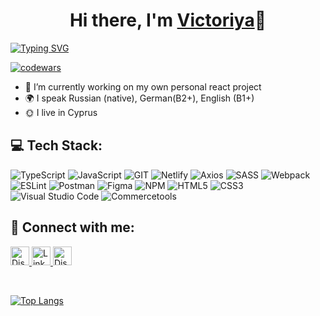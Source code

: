 <h1 align="center">Hi there, I'm <a href="https://Vikki100621.github.io/rsschool-cv/" target="_blank">Victoriya</a>👋</h1>

[![Typing SVG](https://readme-typing-svg.herokuapp.com?color=%2336BCF7&lines=Front-End+Developer)](https://git.io/typing-svg)

[![codewars](https://www.codewars.com/users/vikkiBlume/badges/small)](https://www.codewars.com/users/vikkiBlume) 

- 🔭 I’m currently working on  my own personal react project 
- 🌍 I speak Russian (native), German(B2+), English (B1+)
- 🌞 I live in Cyprus


## 💻 Tech Stack:
![TypeScript](https://img.shields.io/badge/typescript-%23007ACC.svg?style=for-the-badge&logo=typescript&logoColor=white) ![JavaScript](https://img.shields.io/badge/javascript-%23323330.svg?style=for-the-badge&logo=javascript&logoColor=%23F7DF1E&color=black) ![GIT](https://img.shields.io/badge/git-%23430098.svg?style=for-the-badge&logo=git&logoColor=white) ![Netlify](https://img.shields.io/badge/netlify-%23000000.svg?style=for-the-badge&logo=netlify&logoColor=#00C7B7) ![Axios](https://img.shields.io/badge/axios-%23039BE5.svg?style=for-the-badge&logo=axios) ![SASS](https://img.shields.io/badge/SASS-hotpink.svg?style=for-the-badge&logo=SASS&logoColor=white) ![Webpack](https://img.shields.io/badge/webpack-%238DD6F9.svg?style=for-the-badge&logo=webpack&logoColor=black)  ![ESLint](https://img.shields.io/badge/ESLint-4B3263?style=for-the-badge&logo=eslint&logoColor=white) ![Postman](https://img.shields.io/badge/Postman-FF6C37?style=for-the-badge&logo=postman&logoColor=white) 	![Figma](https://img.shields.io/badge/figma-%23F24E1E.svg?style=for-the-badge&logo=figma&logoColor=white) ![NPM](https://img.shields.io/badge/NPM-%23000000.svg?style=for-the-badge&logo=npm&logoColor=white) ![HTML5](https://img.shields.io/badge/html5-%23E34F26.svg?style=for-the-badge&logo=html5&logoColor=white) ![CSS3](https://img.shields.io/badge/css3-%231572B6.svg?style=for-the-badge&logo=css3&logoColor=white) ![Visual Studio Code](https://img.shields.io/badge/Visual%20Studio%20Code-0078d7.svg?style=for-the-badge&logo=visual-studio-code&logoColor=white) ![Commercetools](https://img.shields.io/badge/commercetools-%FFA500?style=for-the-badge&logo=tool&logoColor=white) 
## 💬 Connect with me:
<p>
  <a href="https://t.me/Vikki100621" target="_blank">
    <img alt="Discord" src="https://img.shields.io/badge/Telegram-%25230077B5.svg?logo=telegram&labelColor=blue&color=blue" height="30"/>
  </a>
    <a href="https://www.linkedin.com/in/viktoriya-kryuchkova-a8b832253/" target="_blank">
    <img alt="LinkedIn" title="Follow me on LinkedIn" src="https://img.shields.io/badge/LinkedIn-%230077B5.svg?logo=linkedin&logoColor=white" height="30"/>
  </a>
    <a href="mailto:kruckovaviktoria421@gmail.com@gmail.com" target="_blank">
    <img alt="Discord" src="https://img.shields.io/badge/gmail-%25230077B5.svg?logo=gmail&labelColor=blue&color=white&labelColor" height="30"/>
  </a>
</p><br>
</p>

[![Top Langs](https://github-readme-stats.vercel.app/api/top-langs/?username=vikki100621)](https://github.com/vikki100621/github-readme-stats)



